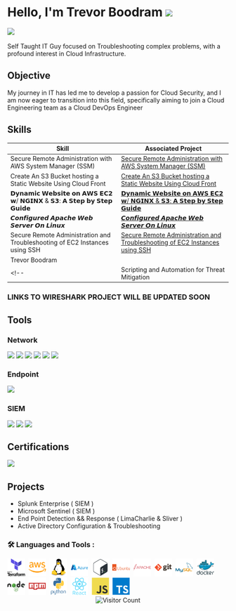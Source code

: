<h1>
  Hello, I'm Trevor Boodram
  <img src="https://media.giphy.com/media/hvRJCLFzcasrR4ia7z/giphy.gif" width="30px"/>
</h1>

<a href="https://www.linkedin.com/in//"><img src="https://img.shields.io/badge/-LinkedIn-0072b1?&style=for-the-badge&logo=linkedin&logoColor=white" /></a>

Self Taught IT Guy focused on Troubleshooting complex problems, with a profound interest in Cloud Infrastructure.

## Objective


My journey in IT has led me to develop a passion for Cloud Security, and I am now eager to transition into this field, specifically aiming to join a Cloud Engineering team as a Cloud DevOps Engineer

## Skills


| Skill                                           | Associated Project                                    |
| ----------------------------------------------- | ----------------------------------------------------- |
| Secure Remote Administration with AWS System Manager (SSM) | <a href="https://medium.com/@TrevorB4135/secure-remote-administration-with-aws-system-manager-ssm-9b981cf07fb7">Secure Remote Administration with AWS System Manager (SSM)</a> |
| Create An S3 Bucket hosting a Static Website Using Cloud Front | <a href="https://medium.com/@TrevorB4135/create-an-s3-bucket-hosting-a-static-website-using-cloud-front-910bdf388e49">Create An S3 Bucket hosting a Static Website Using Cloud Front</a> |
| 𝗗𝘆𝗻𝗮𝗺𝗶𝗰 𝗪𝗲𝗯𝘀𝗶𝘁𝗲 𝗼𝗻 𝗔𝗪𝗦 𝗘𝗖𝟮 𝘄/ 𝗡𝗚𝗜𝗡𝗫 & 𝗦𝟯: 𝗔 𝗦𝘁𝗲𝗽 𝗯𝘆 𝗦𝘁𝗲𝗽 𝗚𝘂𝗶𝗱𝗲           | <a href="[https://medium.com/@TrevorB4135/-92cd26f233fa](https://medium.com/@TrevorB4135/-dc9f4194b9ea)">𝗗𝘆𝗻𝗮𝗺𝗶𝗰 𝗪𝗲𝗯𝘀𝗶𝘁𝗲 𝗼𝗻 𝗔𝗪𝗦 𝗘𝗖𝟮 𝘄/ 𝗡𝗚𝗜𝗡𝗫 & 𝗦𝟯: 𝗔 𝗦𝘁𝗲𝗽 𝗯𝘆 𝗦𝘁𝗲𝗽 𝗚𝘂𝗶𝗱𝗲               |
| 𝘾𝙤𝙣𝙛𝙞𝙜𝙪𝙧𝙚𝙙 𝘼𝙥𝙖𝙘𝙝𝙚 𝙒𝙚𝙗 𝙎𝙚𝙧𝙫𝙚𝙧 𝙊𝙣 𝙇𝙞𝙣𝙪𝙭        | <a href="https://medium.com/@TrevorB4135/-f130b30121e0">𝘾𝙤𝙣𝙛𝙞𝙜𝙪𝙧𝙚𝙙 𝘼𝙥𝙖𝙘𝙝𝙚 𝙒𝙚𝙗 𝙎𝙚𝙧𝙫𝙚𝙧 𝙊𝙣 𝙇𝙞𝙣𝙪𝙭         |
| Secure Remote Administration and Troubleshooting of EC2 Instances using SSH                    | <a href="https://medium.com/@TrevorB4135/secure-remote-administration-and-troubleshooting-of-ec2-instances-using-ssh-f0efc366c594">Secure Remote Administration and Troubleshooting of EC2 Instances using SSH
Trevor Boodram                  |
<!-- | Scripting and Automation for Threat Mitigation  | <a href="https://google.com">SOC Automation        | -->

### LINKS TO WIRESHARK PROJECT WILL BE UPDATED SOON

## Tools

### Network

<div>
    <img src="https://img.shields.io/badge/-Wireshark-1679A7?&style=for-the-badge&logo=Wireshark&logoColor=white" />
    <img src="https://img.shields.io/badge/microsoft%20azure-0089D6?style=for-the-badge&logo=microsoft-azure&logoColor=white" />
    <img src="https://img.shields.io/badge/VMware-231f20?style=for-the-badge&logo=VMware&logoColor=white" />
    <img src="https://img.shields.io/badge/powershell-5391FE?style=for-the-badge&logo=powershell&logoColor=white" />
    <img src="https://img.shields.io/badge/GitHub-100000?style=for-the-badge&logo=github&logoColor=white" />
    <img src="https://img.shields.io/badge/Kali_Linux-557C94?style=for-the-badge&logo=kali-linux&logoColor=white" />
</div>

### Endpoint

<div>
    <img src="https://img.shields.io/badge/-Microsoft_Defender_for_Endpoint-00A4EF?&style=for-the-badge&logo=Microsoft&logoColor=white" />
</div>

### SIEM

<div>
    <img src="https://img.shields.io/badge/-Microsoft_Sentinel-0078D4?&style=for-the-badge&logo=Microsoft&logoColor=white" />
    <img src="https://img.shields.io/badge/-Splunk-000000?&style=for-the-badge&logo=Splunk&logoColor=white" />
    <img src="https://img.shields.io/badge/-Elastic-005571?&style=for-the-badge&logo=Elastic&logoColor=white" />
</div>

## Certifications

<div>
<img src="https://img.shields.io/badge/-Security%2B-FF0000?&style=for-the-badge&logo=CompTIA&logoColor=white" />
</div>

## Projects

- Splunk Enterprise ( SIEM )
- Microsoft Sentinel ( SIEM )
- End Point Detection && Response ( LimaCharlie & Sliver )
- Active Directory Configuration & Troubleshooting


### :hammer_and_wrench: Languages and Tools :
<div>
  <img src="https://raw.githubusercontent.com/devicons/devicon/1119b9f84c0290e0f0b38982099a2bd027a48bf1/icons/terraform/terraform-original-wordmark.svg" title="Terraform" alt="Terraform" width="40" height="40"/>&nbsp;
  <img src="https://github.com/devicons/devicon/blob/master/icons/amazonwebservices/amazonwebservices-plain-wordmark.svg" title="AWS" alt="AWS" width="40" height="40"/>&nbsp;
  <img src="https://raw.githubusercontent.com/devicons/devicon/1119b9f84c0290e0f0b38982099a2bd027a48bf1/icons/linux/linux-original.svg" title="Linux" alt="Linux" width="40" height="40"/>&nbsp;
  <img src="https://raw.githubusercontent.com/devicons/devicon/1119b9f84c0290e0f0b38982099a2bd027a48bf1/icons/azure/azure-original-wordmark.svg" title="Azure" alt="Azure" width="40" height="40"/>&nbsp;
  <img src="https://raw.githubusercontent.com/devicons/devicon/1119b9f84c0290e0f0b38982099a2bd027a48bf1/icons/bash/bash-original.svg" title="Bash" alt="Bash" width="40" height="40"/>&nbsp;
  <img src="https://raw.githubusercontent.com/devicons/devicon/1119b9f84c0290e0f0b38982099a2bd027a48bf1/icons/ubuntu/ubuntu-plain-wordmark.svg" title="Ubuntu" alt="Ubuntu" width="40" height="40"/>&nbsp;
  <img src="https://raw.githubusercontent.com/devicons/devicon/1119b9f84c0290e0f0b38982099a2bd027a48bf1/icons/apache/apache-line-wordmark.svg" title="Apache" alt="Apache" width="40" height="40"/>&nbsp;
  <img src="https://github.com/devicons/devicon/blob/master/icons/git/git-original-wordmark.svg" title="Git" **alt="Git" width="40" height="40"/>&nbsp;
  <img src="https://github.com/devicons/devicon/blob/master/icons/mysql/mysql-original-wordmark.svg" title="MySQL"  alt="MySQL" width="40" height="40"/>&nbsp;
  <img src="https://raw.githubusercontent.com/devicons/devicon/1119b9f84c0290e0f0b38982099a2bd027a48bf1/icons/docker/docker-original-wordmark.svg" title="Docker" alt="Docker" width="40" height="40"/>&nbsp;
  <img src="https://raw.githubusercontent.com/devicons/devicon/1119b9f84c0290e0f0b38982099a2bd027a48bf1/icons/nodejs/nodejs-original-wordmark.svg" title="Nodejs" **alt="Nodejs" width="40" height="40"/>&nbsp;
  <img src="https://raw.githubusercontent.com/devicons/devicon/1119b9f84c0290e0f0b38982099a2bd027a48bf1/icons/npm/npm-original-wordmark.svg" title="npm" **alt="npm" width="40" height="40"/>&nbsp;
  <img src="https://raw.githubusercontent.com/devicons/devicon/1119b9f84c0290e0f0b38982099a2bd027a48bf1/icons/python/python-original-wordmark.svg" title="Python" alt="Python" width="40" height="40"/>&nbsp;
  <img src="https://github.com/devicons/devicon/blob/master/icons/react/react-original-wordmark.svg" title="React" alt="React" width="40" height="40"/>&nbsp;
  <img src="https://github.com/devicons/devicon/blob/master/icons/javascript/javascript-original.svg" title="JavaScript" alt="JavaScript" width="40" height="40"/>&nbsp;
  <img src="https://raw.githubusercontent.com/devicons/devicon/1119b9f84c0290e0f0b38982099a2bd027a48bf1/icons/typescript/typescript-original.svg" title="TypeScript" alt="TypeScript" width="40" height="40"/>&nbsp;
</div>

<div align="center">
<img src="https://komarev.com/ghpvc/?username=TrevorB20&style=for-the-badge&color=blue" alt="Visitor Count" />
</div>
